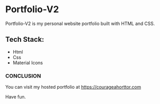 # Portfolio-V2

Portfolio-V2 is my personal website portfolio built with HTML and CSS.

## Tech Stack: 

* Html
* Css
* Material Icons

### CONCLUSION
You can visit my hosted portfolio at https://courageahorttor.com

Have fun.
